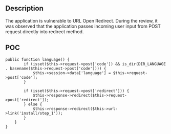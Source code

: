 ## Description
The application is vulnerable to URL Open Redirect. During the review, it was observed that the application passes incoming user input from POST request directly into redirect method.

## POC

```
public function language() {
		if (isset($this->request->post['code']) && is_dir(DIR_LANGUAGE . basename($this->request->post['code']))) {
			$this->session->data['language'] = $this->request->post['code'];
		}

		if (isset($this->request->post['redirect'])) {
			$this->response->redirect($this->request->post['redirect']);
		} else {
			$this->response->redirect($this->url->link('install/step_1'));
		}
	}	
}
```
